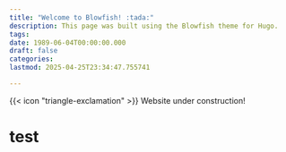 ```yaml
---
title: "Welcome to Blowfish! :tada:"
description: This page was built using the Blowfish theme for Hugo.
tags:
date: 1989-06-04T00:00:00.000
draft: false
categories:
lastmod: 2025-04-25T23:34:47.755741

---
```



<div class="flex px-4 py-2 mb-8 text-base rounded-md bg-primary-100 dark:bg-primary-900">
  <span class="flex items-center ltr:pr-3 rtl:pl-3 text-primary-400">
    {{< icon "triangle-exclamation" >}}
  </span>
  <span class="flex items-center justify-between grow dark:text-neutral-300">
    <span class="prose dark:prose-invert">Website under construction!</span>
  </span>
</div>

# test
